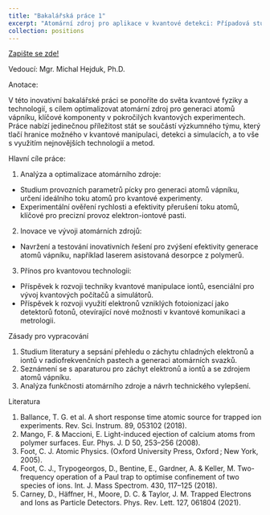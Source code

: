 ```yaml
---
title: "Bakalářská práce 1"
excerpt: "Atomární zdroj pro aplikace v kvantové detekci: Případová studie s vápníkem"
collection: positions
---
```

[Zapište se zde!](https://is.cuni.cz/studium/dipl_st/index.php?id=&tid=&do=main&doo=detail&did=268817)

Vedoucí: Mgr. Michal Hejduk, Ph.D.

Anotace:

V této inovativní bakalářské práci se ponoříte do světa kvantové fyziky a technologií, s cílem optimalizovat atomární zdroj pro generaci atomů vápníku, klíčové komponenty v pokročilých kvantových experimentech. Práce nabízí jedinečnou příležitost stát se součástí výzkumného týmu, který tlačí hranice možného v kvantové manipulaci, detekci a simulacích, a to vše s využitím nejnovějších technologií a metod.

Hlavní cíle práce:
1. Analýza a optimalizace atomárního zdroje:
* Studium provozních parametrů pícky pro generaci atomů vápníku, určení ideálního toku atomů pro kvantové experimenty.
* Experimentální ověření rychlosti a efektivity přerušení toku atomů, klíčové pro precizní provoz elektron-iontové pasti.

2. Inovace ve vývoji atomárních zdrojů:
* Navržení a testování inovativních řešení pro zvýšení efektivity generace atomů vápníku, například laserem asistovaná desorpce z polymerů.

3. Přínos pro kvantovou technologii:
* Příspěvek k rozvoji techniky kvantové manipulace iontů, esenciální pro vývoj kvantových počítačů a simulátorů.
* Příspěvek k rozvoji využití elektronů vzniklých fotoionizací jako detektorů fotonů, otevírající nové možnosti v kvantové komunikaci a metrologii.

Zásady pro vypracování

1) Studium literatury a sepsání přehledu o záchytu chladných elektronů a iontů v radiofrekvenčních pastech a generaci atomárních svazků.
2) Seznámení se s aparaturou pro záchyt elektronů a iontů a se zdrojem atomů vápníku.
3) Analýza funkčnosti atomárního zdroje a návrh technického vylepšení.

Literatura

1. Ballance, T. G. et al. A short response time atomic source for trapped ion experiments. Rev. Sci. Instrum. 89, 053102 (2018).
2. Mango, F. & Maccioni, E. Light-induced ejection of calcium atoms from polymer surfaces. Eur. Phys. J. D 50, 253–256 (2008).
3. Foot, C. J. Atomic Physics. (Oxford University Press, Oxford ; New York, 2005).
4. Foot, C. J., Trypogeorgos, D., Bentine, E., Gardner, A. & Keller, M. Two-frequency operation of a Paul trap to optimise confinement of two species of ions. Int. J. Mass Spectrom. 430, 117–125 (2018).
5. Carney, D., Häffner, H., Moore, D. C. & Taylor, J. M. Trapped Electrons and Ions as Particle Detectors. Phys. Rev. Lett. 127, 061804 (2021).

